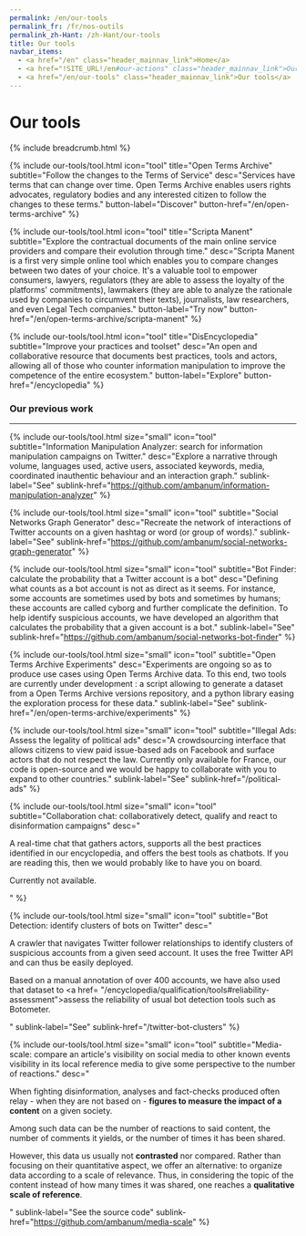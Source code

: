 ```yaml
---
permalink: /en/our-tools
permalink_fr: /fr/nos-outils
permalink_zh-Hant: /zh-Hant/our-tools
title: Our tools
navbar_items:
  - <a href="/en" class="header_mainnav_link">Home</a>
  - <a href="!SITE_URL!/en#our-actions" class="header_mainnav_link">Our actions</a>
  - <a href="/en/our-tools" class="header_mainnav_link">Our tools</a>
---
```


# Our tools

{% include breadcrumb.html %}

{% include our-tools/tool.html
icon="tool"
title="Open Terms Archive"
subtitle="Follow the changes to the Terms of Service"
desc="Services have terms that can change over time. Open Terms Archive enables users rights advocates, regulatory bodies and any interested citizen to follow the changes to these terms."
button-label="Discover"
button-href="/en/open-terms-archive" %}

{% include our-tools/tool.html
icon="tool"
title="Scripta Manent"
subtitle="Explore the contractual documents of the main online service providers and compare their evolution through time."
desc="Scripta Manent is a first very simple online tool which enables you to compare changes between two dates of your choice. It's a valuable tool to empower consumers, lawyers, regulators (they are able to assess the loyalty of the platforms' commitments), lawmakers (they are able to analyze the rationale used by companies to circumvent their texts), journalists, law researchers, and even Legal Tech companies."
button-label="Try now"
button-href="/en/open-terms-archive/scripta-manent" %}

{% include our-tools/tool.html
icon="tool"
title="DisEncyclopedia"
subtitle="Improve your practices and toolset"
desc="An open and collaborative resource that documents best practices, tools and actors, allowing all of those who counter information manipulation to improve the competence of the entire ecosystem."
button-label="Explore"
button-href="/encyclopedia" %}

<h3>Our previous work</h3>
<hr />

{% include our-tools/tool.html
size="small"
icon="tool"
subtitle="Information Manipulation Analyzer: search for information manipulation campaigns on Twitter."
desc="Explore a narrative through volume, languages used, active users, associated keywords, media, coordinated inauthentic behaviour and an interaction graph."
sublink-label="See"
sublink-href="https://github.com/ambanum/information-manipulation-analyzer"
%}

{% include our-tools/tool.html
size="small"
icon="tool"
subtitle="Social Networks Graph Generator"
desc="Recreate the network of interactions of Twitter accounts on a given hashtag or word (or group of words)."
sublink-label="See"
sublink-href="https://github.com/ambanum/social-networks-graph-generator"
%}

{% include our-tools/tool.html
size="small"
icon="tool"
subtitle="Bot Finder: calculate the probability that a Twitter account is a bot"
desc="Defining what counts as a bot account is not as direct as it seems. For instance, some accounts are sometimes used by bots and sometimes by humans; these accounts are called cyborg and further complicate the definition. To help identify suspicious accounts, we have developed an algorithm that calculates the probability that a given account is a bot."
sublink-label="See"
sublink-href="https://github.com/ambanum/social-networks-bot-finder" %}

{% include our-tools/tool.html
size="small"
icon="tool"
subtitle="Open Terms Archive Experiments"
desc="Experiments are ongoing so as to produce use cases using Open Terms Archive data. To this end, two tools are currently under development : a script allowing to generate a dataset from a Open Terms Archive versions repository, and a python library easing the exploration process for these data."
sublink-label="See"
sublink-href="/en/open-terms-archive/experiments"
%}

{% include our-tools/tool.html
size="small"
icon="tool"
subtitle="Illegal Ads: Assess the legality of political ads"
desc="A crowdsourcing interface that allows citizens to view paid issue-based ads on Facebook and surface actors that do not respect the law. Currently only available for France, our code is open-source and we would be happy to collaborate with you to expand to other countries."
sublink-label="See"
sublink-href="/political-ads" %}

{% include our-tools/tool.html
size="small"
icon="tool"
subtitle="Collaboration chat: collaboratively detect, qualify and react to disinformation campaigns"
desc="<p>A real-time chat that gathers actors, supports all the best practices identified in our encyclopedia, and offers the best tools as chatbots. If you are reading this, then we would probably like to have you on board.</p><p>Currently not available.</p>"
 %}

{% include our-tools/tool.html
size="small"
icon="tool"
subtitle="Bot Detection: identify clusters of bots on Twitter"
desc="<p>A crawler that navigates Twitter follower relationships to identify clusters of suspicious accounts from a given seed account. It uses the free Twitter API and can thus be easily deployed.</p><p>Based on a manual annotation of over 400&nbsp;accounts, we have also used that dataset to <a href= \"/encyclopedia/qualification/tools#reliability-assessment\">assess the reliability</a> of usual bot detection tools such as Botometer.</p>"
sublink-label="See"
sublink-href="/twitter-bot-clusters" %}

{% include our-tools/tool.html
size="small"
icon="tool"
subtitle="Media-scale: compare an article's visibility on social media to other known events visibility in its local reference media to give some perspective to the number of reactions."
desc="<p>When fighting disinformation, analyses and fact-checks produced often relay - when they are not based on - <strong>figures to measure the impact of a content</strong> on a given society.</p><p>Among such data can be the number of reactions to said content, the number of comments it yields, or the number of times it has been shared.</p><p>However, this data us usually not <strong>contrasted</strong> nor compared. Rather than focusing on their quantitative aspect, we offer an alternative: to organize data according to a scale of relevance. Thus, in considering the topic of the content instead of how many times it was shared, one reaches a <strong>qualitative scale of reference</strong>.</p>"
sublink-label="See the source code"
sublink-href="https://github.com/ambanum/media-scale" %}
